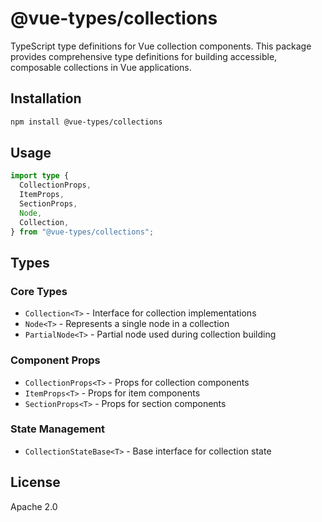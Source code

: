 # @vue-types/collections

TypeScript type definitions for Vue collection components. This package provides comprehensive type definitions for building accessible, composable collections in Vue applications.

## Installation

```bash
npm install @vue-types/collections
```

## Usage

```typescript
import type {
  CollectionProps,
  ItemProps,
  SectionProps,
  Node,
  Collection,
} from "@vue-types/collections";
```

## Types

### Core Types

- `Collection<T>` - Interface for collection implementations
- `Node<T>` - Represents a single node in a collection
- `PartialNode<T>` - Partial node used during collection building

### Component Props

- `CollectionProps<T>` - Props for collection components
- `ItemProps<T>` - Props for item components
- `SectionProps<T>` - Props for section components

### State Management

- `CollectionStateBase<T>` - Base interface for collection state

## License

Apache 2.0
